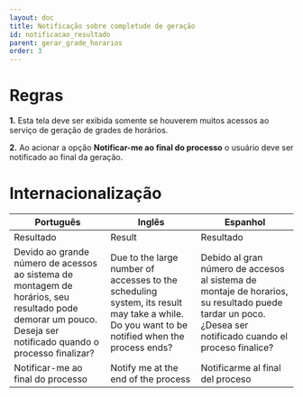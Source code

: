 ```yaml
---
layout: doc
title: Notificação sobre completude de geração
id: notificacao_resultado
parent: gerar_grade_horarios
order: 3
---
```


# Regras

**1.** Esta tela deve ser exibida somente se houverem muitos acessos ao serviço de geração de grades de horários.

**2.** Ao acionar a opção **Notificar-me ao final do processo** o usuário deve ser notificado ao final da geração.

# Internacionalização

| Português | Inglês | Espanhol  |
| --------- | ------ | --------- |
| Resultado | Result | Resultado | 
| Devido ao grande número de acessos ao sistema de montagem de horários, seu resultado pode demorar um pouco. Deseja ser notificado quando o processo finalizar? | Due to the large number of accesses to the scheduling system, its result may take a while. Do you want to be notified when the process ends? | Debido al gran número de accesos al sistema de montaje de horarios, su resultado puede tardar un poco. ¿Desea ser notificado cuando el proceso finalice? |
| Notificar-me ao final do processo | Notify me at the end of the process | Notificarme al final del proceso |



